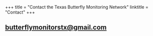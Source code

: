 +++
title = "Contact the Texas Butterfly Monitoring Network"
linktitle = "Contact"
+++

## [butterflymonitorstx@gmail.com](mailto:butterflymonitorstx@gmail.com)
